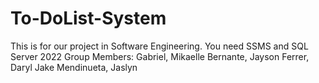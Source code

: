 # To-DoList-System
This is for our project in Software Engineering. You need SSMS and SQL Server 2022
Group Members:
Gabriel, Mikaelle
Bernante, Jayson
Ferrer, Daryl Jake
Mendinueta, Jaslyn
